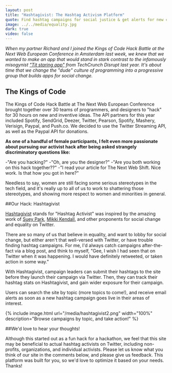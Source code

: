 ```yaml
---
layout: post
title: "Hashtagivist: The Hashtag Activism Platform"
quote: Find hashtag campaigns for social justice & get alerts for new campaigns.
image: ../../media/equality.jpg
dark: true
video: false
---
```


<em>When my partner Richard and I joined the Kings of Code Hack Battle at the Next Web European Conference in Amsterdam last week, we knew that we wanted to make an app that would stand in stark contrast to the infamously misogynist ["Tit staring app"](http://valleywag.gawker.com/techcrunch-disrupt-kicks-off-with-titstare-app-and-fa-1274394925) from TechCrunch Disrupt last year. It's about time that we change the "dude" culture of programming into a progressive group that builds apps for social change.  </em>


## The Kings of Code

The Kings of Code Hack Battle at The Next Web European Conference brought together over 30 teams of programmers, and designers to "hack" for 30 hours on new and inventive ideas. The API partners for this year included Spotify, SendGrid, Deezer, Twitter, Pearson, Spotify, Mashery, Verisign, Paypal, and Push.co. We decided to use the Twitter Streaming API, as well as the Paypal API for donations.

<strong>As one of a handful of female participants, I felt even more passionate about pursuing our activist hack after being asked strangely discriminatory questions like:</strong>

-"Are you hacking?"
-"Oh, are you the designer?"
-"Are you both working on this hack together??"
-"I read your article for The Next Web Shift. Nice work. Is that how you got in here?"

Needless to say, women are still facing some serious stereotypes in the tech field, and it's really up to all of us to work to shattering those stereotypes, and showing more respect to women and minorities in general.

##Our Hack: Hashtagivist

[Hashtagivist](http://www.hashtagivist.com) stands for "Hashtag Activist" was inspired by the amazing work of [Suey Park](https://twitter.com/suey_park), [Mikki Kendall](https://twitter.com/Karnythia), and other proponents for social change and equality on Twitter. 

There are so many of us that believe in equality, and want to lobby for social change, but either aren't that well-versed with Twitter, or have trouble finding hashtag campaigns. For me, I'd always catch campaigns after-the-fact via a blog post, and think to myself, "Gee, I wish I had seen that on Twitter when it was happening. I would have definitely retweeted, or taken action in some way."

With Hashtagivist, campaign leaders can submit their hashtags to the site before they launch their campaign via Twitter. Then, they can track their hashtag stats on Hashtagivist, and gain wider exposure for their campaign. 

Users can search the site by topic (more topics to come!), and receive email alerts as soon as a new hashtag campaign goes live in their areas of interest.

{% include image.html url="/media/hashtagivist2.png" width="100%" description="Browse campaigns by topic, and take action!" %}

##We'd love to hear your thoughts!

Although this started out as a fun hack for a hackathon, we feel that this site may be beneficial to actual hashtag activists on Twitter, including non-profits, organizations, and individual activists. Please let us know what you think of our site in the comments below, and please give us feedback. This platform was built for you, so we'd love to optimize it based on your needs. Thanks!



